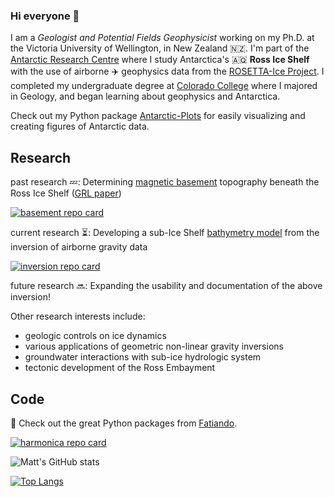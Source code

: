 ### Hi everyone 👋

<!--
**mdtanker/mdtanker** is a ✨ _special_ ✨ repository because its `README.md` (this file) appears on your GitHub profile.

Here are some ideas to get you started:

- 🔭 I’m currently working on ...
- 🌱 I’m currently learning ...
- 👯 I’m looking to collaborate on ...
- 🤔 I’m looking for help with ...
- 💬 Ask me about ...
- 📫 How to reach me: ...
- 😄 Pronouns: ...
- ⚡ Fun fact: ...
-->
I am a *Geologist and Potential Fields Geophysicist* working on my Ph.D. at the Victoria University of Wellington, in New Zealand :new_zealand:. I'm part of the [Antarctic Research Centre](https://www.wgtn.ac.nz/antarctic) where I study Antarctica's :antarctica: **Ross Ice Shelf** with the use of airborne :airplane: geophysics data from the [ROSETTA-Ice Project](https://pgg.ldeo.columbia.edu/data/rosetta-ice). I completed my undergraduate degree at [Colorado College](https://www.coloradocollege.edu/) where I majored in Geology, and began learning about geophysics and Antarctica. 

Check out my Python package [Antarctic-Plots](https://antarctic-plots.readthedocs.io/en/latest/) for easily visualizing and creating figures of Antarctic data.

## Research

past research :zzz:: Determining [magnetic basement](https://github.com/mdtanker/RIS_basement_sediment) topography beneath the Ross Ice Shelf ([GRL paper](https://agupubs.onlinelibrary.wiley.com/doi/10.1029/2021GL097371))

[![basement repo card](https://github-readme-stats.vercel.app/api/pin/?username=mdtanker&repo=RIS_basement_sediment&show_owner=true&theme=transparent)](https://github.com/mdtanker/RIS_basement_sediment)

current research :hourglass_flowing_sand:: Developing a sub-Ice Shelf [bathymetry model](https://github.com/mdtanker/RIS_gravity_inversion.git) from the inversion of airborne gravity data

[![inversion repo card](https://github-readme-stats.vercel.app/api/pin/?username=mdtanker&repo=RIS_gravity_inversion&show_owner=true&theme=transparent)](https://github.com/mdtanker/RIS_gravity_inversion)

future research  :soon:: Expanding the usability and documentation of the above inversion!

Other research interests include:
* geologic controls on ice dynamics
* various applications of geometric non-linear gravity inversions
* groundwater interactions with sub-ice hydrologic system 
* tectonic development of the Ross Embayment

## Code

🔐 Check out the great Python packages from [Fatiando](https://www.fatiando.org/).

[![harmonica repo card](https://github-readme-stats.vercel.app/api/pin/?username=fatiando&repo=harmonica&show_owner=true&theme=transparent)](https://github.com/fatiando/harmonica)

![Matt's GitHub stats](https://github-readme-stats.vercel.app/api?username=mdtanker&hide=issues&show_icons=true&include_all_commits=true&theme=transparent&count_private=true)

[![Top Langs](https://github-readme-stats.vercel.app/api/top-langs/?username=mdtanker&layout=compact&theme=transparent)](https://github.com/mdtanker/github-readme-stats)

